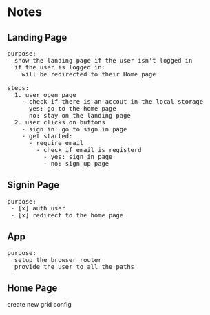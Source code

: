 # Notes

## Landing Page

<pre>
purpose:
  show the landing page if the user isn't logged in
  if the user is logged in:
    will be redirected to their Home page

steps:
  1. user open page
    - check if there is an accout in the local storage
      yes: go to the home page
      no: stay on the landing page
  2. user clicks on buttons
    - sign in: go to sign in page
    - get started:
      - require email
        - check if email is registerd
          - yes: sign in page
          - no: sign up page
</pre>

## Signin Page

<pre>
purpose:
 - [x] auth user
 - [x] redirect to the home page
</pre>

## App

<pre>
purpose:
  setup the browser router
  provide the user to all the paths
</pre>

## Home Page

create new grid config
